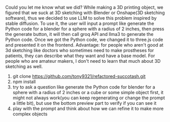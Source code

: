 Could you let me know what we did? While making a 3D printing object, we figured that we suck at 3D sketching with Blender or Onshape(3D sketching software), thus we decided to use LLM to solve this problem inspired by stable diffusion. To use it, the user will input a prompt like  generate the Python code for a blender for a sphere with a radius of 2 inches, then press the generate button, it will then call groq API and llma3 to generate the Python code. Once we got the Python code, we changed it to three.js code and presented it on the frontend. 
Advantage: for people who aren't good at 3d sketching like doctors who sometimes need to make prostheses for patients, they can describe what they want and have a base model. For people who are amateur makers, I don't need to learn that much about 3D sketching as well. 
1. git clone https://github.com/tony9321/refactored-succotash.git 
2. npm install
3. try to ask a question like generate the Python code for blender for a sphere with a radius of 2 inches or a cube or some simple object first, it might not always work(you can keep regenerating or change the prompt a little bit), but use the bottom preview part to verify if you can see it
4. play with the prompt and think about how we can refine it to make more complex objects
